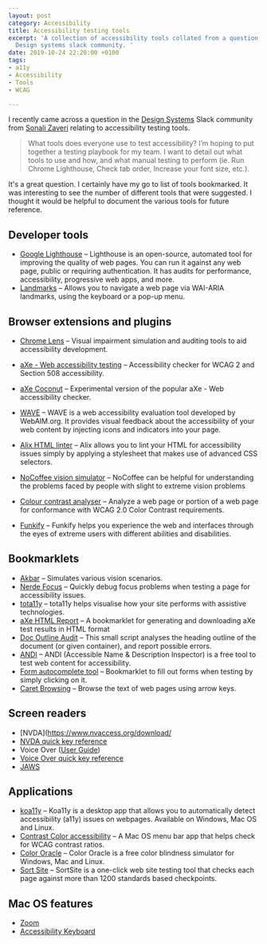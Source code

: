 ```yaml
---
layout: post
category: Accessibility
title: Accessibility testing tools
excerpt: 'A collection of accessibility tools collated from a question raised in the
  Design systems slack community. '
date: 2019-10-24 22:20:00 +0100
tags:
- a11y
- Accessibility
- Tools
- WCAG

---
```

I recently came across a question in the [Design Systems](https://design-systems.slack.com) Slack community from [Sonali Zaveri](http://www.sonalizaveri.com/) relating to accessibility testing tools.

> What tools does everyone use to test accessibility? I’m hoping to put together a testing playbook for my team. I want to detail out what tools to use and how, and what manual testing to perform (ie. Run Chrome Lighthouse, Check tab order, Increase your font size, etc.).

It's a great question. I certainly have my go to list of tools bookmarked. It was interesting to see the number of different tools that were suggested. I thought it would be helpful to document the various tools for future reference.

## Developer tools
- [Google Lighthouse](https://developers.google.com/web/tools/lighthouse) – Lighthouse is an open-source, automated tool for improving the quality of web pages. You can run it against any web page, public or requiring authentication. It has audits for performance, accessibility, progressive web apps, and more.
- [Landmarks](http://matatk.agrip.org.uk/landmarks/) – Allows you to navigate a web page via WAI-ARIA landmarks, using the keyboard or a pop-up menu.

## Browser extensions and plugins
- [Chrome Lens](https://chrome.google.com/webstore/detail/chromelens/idikgljglpfilbhaboonnpnnincjhjkd) – Visual impairment simulation and auditing tools to aid accessibility development.

- [aXe - Web accessibility testing](https://chrome.google.com/webstore/detail/axe-web-accessibility-tes/lhdoppojpmngadmnindnejefpokejbdd?hl=en-US) – Accessibility checker for WCAG 2 and Section 508 accessibility.
- [aXe Coconut](https://chrome.google.com/webstore/detail/axe-coconut-web-accessibi/iobddmbdndbbbfjopjdgadphaoihpojp?hl=en) – Experimental version of the popular aXe - Web accessibility checker.
- [WAVE](https://chrome.google.com/webstore/detail/wave-evaluation-tool/jbbplnpkjmmeebjpijfedlgcdilocofh) – WAVE is a web accessibility evaluation tool developed by WebAIM.org. It provides visual feedback about the accessibility of your web content by injecting icons and indicators into your page.
- [Alix HTML linter](https://chrome.google.com/webstore/detail/alix-for-chrome/aepmadgjacfjcneccddiccnkbpimobge?hl=en) – Alix allows you to lint your HTML for accessibility issues simply by applying a stylesheet that makes use of advanced CSS selectors.
- [NoCoffee vision simulator](https://chrome.google.com/webstore/detail/nocoffee/jjeeggmbnhckmgdhmgdckeigabjfbddl) – NoCoffee can be helpful for understanding the problems faced by people with slight to extreme vision problems
- [Colour contrast analyser](https://chrome.google.com/webstore/detail/color-contrast-analyzer/dagdlcijhfbmgkjokkjicnnfimlebcll) – Analyze a web page or portion of a web page for conformance with WCAG 2.0 Color Contrast requirements.
- [Funkify](https://www.funkify.org/simulators/?v=f003c44deab6) – Funkify helps you experience the web and interfaces through the eyes of extreme users with different abilities and disabilities.

## Bookmarklets
- [Akbar](https://howlowck.github.io/Akbar/) – Simulates various vision scenarios.
- [Nerde Focus](https://github.com/wizzyfx/nerdeFocus) – Quickly debug focus problems when testing a page for accessibility issues. 
- [tota11y](https://khan.github.io/tota11y/) – tota11y helps visualise how your site performs with assistive technologies.
- [aXe HTML Report](https://github.com/wizzyfx/aXe-HTML-Report) – A bookmarklet for generating and downloading aXe test results in HTML format
- [Doc Outline Audit](https://github.com/edenspiekermann/outline-audit) – This small script analyses the heading outline of the document (or given container), and report possible errors.
- [ANDI](https://www.ssa.gov/accessibility/andi/help/install.html) – ANDI (Accessible Name & Description Inspector) is a free tool to test web content for accessibility.
- [Form autocomplete tool](https://github.com/dsheiko/autofill) – Bookmarklet to fill out forms when testing by simply clicking on it.
- [Caret Browsing](https://chrome.google.com/webstore/detail/caret-browsing/fklpgenihifpccgiifchnihilipmbffg?hl=en) – Browse the text of web pages using arrow keys.

## Screen readers
- [NVDA](https://www.nvaccess.org/download/
- [NVDA quick key reference](https://www.nvaccess.org/files/nvdaTracAttachments/455/keycommands%20with%20laptop%20keyboard%20layout.html)
- Voice Over ([User Guide](https://help.apple.com/voiceover/mac/10.15/))
- [Voice Over quick key reference](https://www.apple.com/voiceover/info/guide/_1131.html)
- [JAWS](https://www.freedomscientific.com/products/software/jaws/)

## Applications
- [koa11y](https://open-indy.github.io/Koa11y/) – Koa11y is a desktop app that allows you to automatically detect accessibility (a11y) issues on webpages. Available on Windows, Mac OS and Linux.
- [Contrast Color accessibility](https://apps.apple.com/gb/app/contrast-color-accessibility/id1254981365?mt=12) – A Mac OS menu bar app that helps check for WCAG contrast ratios. 
- [Color Oracle](https://colororacle.org/) – Color Oracle is a free color blindness simulator for Windows, Mac and Linux.
- [Sort Site](https://www.powermapper.com/products/sortsite/) – SortSite is a one-click web site testing tool that checks each page against more than 1200 standards based checkpoints.

## Mac OS features
- [Zoom](https://support.apple.com/en-gb/guide/mac-help/mh35715/mac)
- [Accessibility Keyboard](https://support.apple.com/en-gb/guide/mac-help/mchlc74c1c9f/mac)